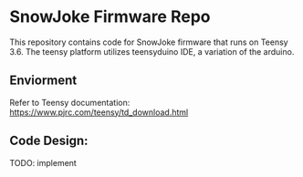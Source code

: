 # SnowJoke Firmware Repo

This repository contains code for SnowJoke firmware that runs on Teensy 3.6. The teensy platform utilizes teensyduino IDE, a variation of the arduino.

## Enviorment

Refer to Teensy documentation: https://www.pjrc.com/teensy/td_download.html

## Code Design:

TODO: implement

